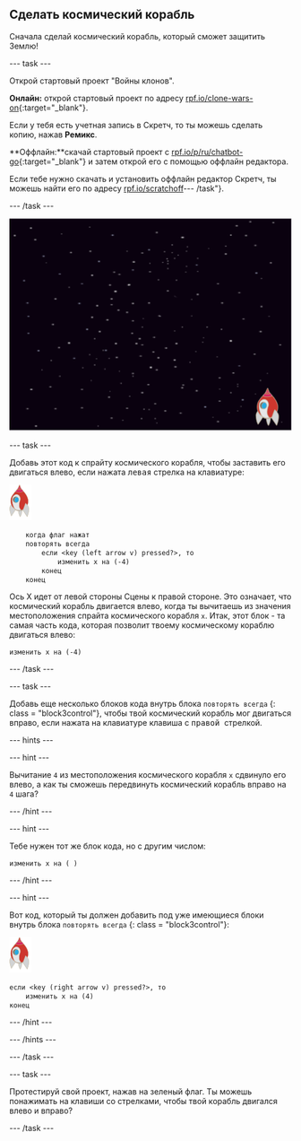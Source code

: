 ## Сделать космический корабль

Сначала сделай космический корабль, который сможет защитить Землю!

\--- task \---

Открой стартовый проект "Войны клонов".

**Онлайн:** открой стартовый проект по адресу [rpf.io/clone-wars-on](http://rpf.io/clone-wars-on){:target="_blank"}.

Если у тебя есть учетная запись в Скретч, то ты можешь сделать копию, нажав **Ремикс**.

**Оффлайн:**скачай стартовый проект с [rpf.io/p/ru/chatbot-go](http://rpf.io/p/en/clone-wars-go){:target="_blank"} и затем открой его с помощью оффлайн редактора.

Если тебе нужно скачать и установить оффлайн редактор Скретч, ты можешь найти его по адресу [rpf.io/scratchoff](https://rpf.io/scratchoff)\--- /task"}.

\--- /task \---

![стартовый проект](images/starter-project.png)

\--- task \---

Добавь этот код к спрайту космического корабля, чтобы заставить его двигаться влево, если нажата <kbd>левая</kbd> стрелка на клавиатуре:

![спрайт ракета](images/rocket-sprite.png)

```blocks3
    когда флаг нажат
    повторять всегда
        если <key (left arrow v) pressed?>, то
            изменить x на (-4)
        конец
    конец
```

Ось X идет от левой стороны Сцены к правой стороне. Это означает, что космический корабль двигается влево, когда ты вычитаешь из значения местоположения спрайта космического корабля ` x `. Итак, этот блок - та самая часть кода, которая позволит твоему космическому кораблю двигаться влево:

```blocks3
изменить х на (-4)
```

\--- /task \---

\--- task \---

Добавь еще несколько блоков кода внутрь блока ` повторять всегда ` {: class = "block3control"}, чтобы твой космический корабль мог двигаться вправо, если нажата на клавиатуре клавиша с <kbd> правой </kbd> стрелкой.

\--- hints \---

\--- hint \---

Вычитание ` 4 ` из местоположения космического корабля ` х ` сдвинуло его влево, а как ты сможешь передвинуть космический корабль вправо на ` 4 ` шага?

\--- /hint \---

\--- hint \---

Тебе нужен тот же блок кода, но с другим числом:

```blocks3
изменить х на ( )
```

\--- /hint \---

\--- hint \---

Вот код, который ты должен добавить под уже имеющиеся блоки внутрь блока ` повторять всегда ` {: class = "block3control"}:

![спрайт ракета](images/rocket-sprite.png)

```blocks3
если <key (right arrow v) pressed?>, то
    изменить x на (4)
конец
```

\--- /hint \---

\--- /hints \---

\--- /task \---

\--- task \---

Протестируй свой проект, нажав на зеленый флаг. Ты можешь понажимать на клавиши со стрелками, чтобы твой корабль двигался влево и вправо?

\--- /task \---
